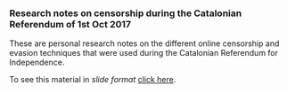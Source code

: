 ### Research notes on censorship during the Catalonian Referendum of 1st Oct 2017

These are personal research notes on the different online censorship and evasion techniques that were used during the Catalonian Referendum for Independence.

To see this material in _slide format_ [click here](https://gitpitch.com/dropmeaword/censorship_cat_1oct).
